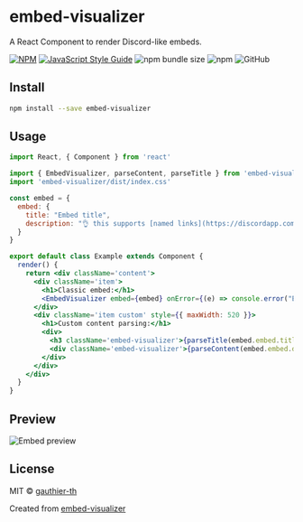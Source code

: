# embed-visualizer

A React Component to render Discord-like embeds.

[![NPM](https://img.shields.io/npm/v/embed-visualizer.svg)](https://www.npmjs.com/package/embed-visualizer) [![JavaScript Style Guide](https://img.shields.io/badge/code_style-standard-brightgreen.svg)](https://standardjs.com) ![npm bundle size](https://img.shields.io/bundlephobia/min/embed-visualizer) ![npm](https://img.shields.io/npm/dt/embed-visualizer) ![GitHub](https://img.shields.io/github/license/gauthier-th/embed-visualizer)

## Install

```bash
npm install --save embed-visualizer
```

## Usage

```jsx
import React, { Component } from 'react'

import { EmbedVisualizer, parseContent, parseTitle } from 'embed-visualizer'
import 'embed-visualizer/dist/index.css'

const embed = {
  embed: {
    title: "Embed title",
    description: "👌 this supports [named links](https://discordapp.com), __**markdown**__ and `inline code`. ```\nyes, even code blocks```||you can also use spoilers||"
  }
}

export default class Example extends Component {
  render() {
    return <div className='content'>
      <div className='item'>
        <h1>Classic embed:</h1>
        <EmbedVisualizer embed={embed} onError={(e) => console.error("Error while parsing embed:", e)} />
      </div>
      <div className='item custom' style={{ maxWidth: 520 }}>
        <h1>Custom content parsing:</h1>
        <div>
          <h3 className='embed-visualizer'>{parseTitle(embed.embed.title)}</h3>
          <div className='embed-visualizer'>{parseContent(embed.embed.description)}</div>
        </div>
      </div>
    </div>
  }
}
```

## Preview

![Embed preview](https://user-images.githubusercontent.com/37781713/178846235-2bb46c81-1a24-4069-8128-a516192b7319.png)
## License

MIT © [gauthier-th](https://github.com/gauthier-th)

Created from [embed-visualizer](https://github.com/leovoel/embed-visualizer)

